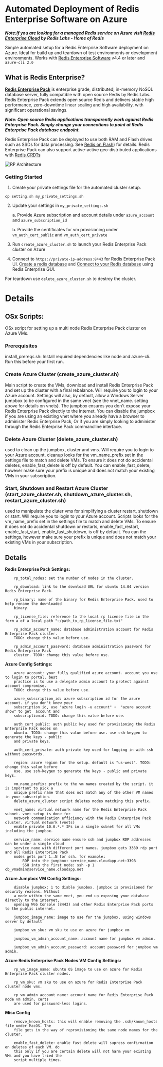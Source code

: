 # Automated Deployment of Redis Enterprise Software on Azure 
__*Note:If you are looking for a managed Redis service on Azure visit [Redis Enterprise Cloud](https://redislabs.com/redis-enterprise/cloud/) by Redis Labs - Home of Redis*__

Simple automated setup for a Redis Enterprise Software deployment on Azure. Ideal for build up and teardown of test environments or development environments. Works with [Redis Enterprise Software](https://redislabs.com/redis-enterprise/software/downloads/) v4.4 or later and ```azure-cli 2.0```

## What is Redis Enterprise?
[__Redis Enterprise Pack__](https://redislabs.com/products/redis-pack/) is enterprise grade, distributed, in-memory NoSQL database server, fully compatible with open source Redis by Redis Labs. Redis Enterprise Pack extends open source Redis and delivers stable high performance, zero-downtime linear scaling and high availability, with significant operational savings.

**_Note: Open source Redis applications transparently work against Redis Enterprise Pack. Simply change your connections to point at Redis Enterprise Pack database endpoint._**

Redis Enterprise Pack can be deployed to use both RAM and Flash drives such as SSDs for data processing. See [Redis on Flash](https://redislabs.com/products/redis-pack/flash-memory/)) for details. Redis Enterprise Pack can also support active-active geo-distributed applications with [Redis CRDTs](https://redislabs.com/redis-enterprise-documentation/concepts-architecture/intercluster-replication/)

![RP Architecture](https://raw.githubusercontent.com/RedisLabs/redis-enterprise-azure/master/images/redis_arch.jpeg)

### Getting Started
1. Create your private settings file for the automated cluster setup. 
```
cp setting.sh my_private_settings.sh
```
2. Update your settings in ````my_private_settings.sh````

    a. Provide Azure subscription and account details under ````azure_account```` and ````azure_subscription_id````

    b. Provide the ceritificates for vm provisioning under ````vm_auth_cert_public```` and ````vm_auth_cert_private````

5. Run ````create_azure_cluster.sh```` to launch your Redis Enterprise Pack cluster on Azure
6. Connect to ````https://private-ip-address:8443```` for Redis Enterprise Pack UI. [Create a redis database](https://redislabs.com/redis-enterprise-documentation/database-configuration/creating-a-new-database/) and [Connect to your Redis database](https://redislabs.com/redis-enterprise-documentation/database-configuration/creating-a-new-database/#simple-connectivity-test) using Redis Enterprise GUI.


For teardown use ````delete_azure_cluster.sh```` to destroy the cluster.

# Details

## OSx Scripts: 
OSx script for setting up a multi node Redis Enterprise Pack cluster on Azure VMs.

### Prerequisites
install_prereqs.sh: Install required dependencies like node and azure-cli. Run this before your first run.

### Create Azure Cluster (create_azure_cluster.sh)
Main script to create the VMs, download and install Redis Enterprise Pack and set up the cluster with a final rebalance. Will require you to login to your Azure account. 
Settings will also, by default, allow a Windows Server jumpbox to be configured in the same vnet (see the vnet_name. setting above for details on vnets). The jumpbox ensures you don't expose your Redis Enterprise Pack directly to the internet. You can disable the jumpbox if you are using an existing vnet where you already have a browser to administer Redis Enterprise Pack, Or if you are simply looking to administer through the Redis Enterprise Pack commandline interface. 

### Delete Azure Cluster (delete_azure_cluster.sh)
used to clean up the jumpbox, cluster and vms. Will require you to login to your Azure account. cleanup looks for the vm_name_prefix set in the settings file to match and delete VMs. To ensure it does not do accidental deletes, enable_fast_delete is off by default. You can enable_fast_delete, however make sure your prefix is unique and does not match your existing VMs in your subscription. 

### Start, Shutdown and Restart Azure Cluster (start_azure_cluster.sh, shutdown_azure_cluster.sh, restart_azure_cluster.sh)
used to manipulate the cluter vms for simplifying a cluster restart, shutdown or start. Will require you to login to your Azure account. 
Scripts looks for the vm_name_prefix set in the settings file to match and delete VMs. To ensure it does not do accidental shutdown or restarts, 
enable_fast_restart, enable_fast_start, enable_fast_shutdown, is off by default. You can the settings, however make sure your prefix is unique 
and does not match your existing VMs in your subscription. 


## Details
**Redis Enterprise Pack Settings:**
````
    rp_total_nodes: set the number of nodes in the cluster.
    
    rp_download: link to the download URL for ubuntu 14.04 version Redis Enterprise Pack. 
    
    rp_binary: name of the binary for Redis Enterprise Pack. used to help rename the downloaded 
    binary. 
    
    rp_license_file: reference to the local rp license file in the form a of a local path "~/path_to_rp_license_file.txt"

    rp_admin_account_name: database administration account for Redis Enterprise Pack cluster. 
    TODO: change this value before use. 
    
    rp_admin_account_password: database administration password for Redis Enterprise Pack 
    cluster. TODO: change this value before use.  
````

**Azure Config Settings:**
````
    azure_account: your fully qualified azure account. account you use to login to portal. best 
    practice is to use a delegate admin account to protect against account compromise. 
    TODO: change this value before use.
    
    azure_subscription_id: azure subscription id for the azure account. if you don't know your 
    subscription id, use "azure login -u account" +  "azure account show" to get  account and 
    subscriptionid. TODO: change this value before use.
    
    auth_cert_public: auth public key used for provisioning the Redis Enterprise Pack nodes on 
    ubuntu. TODO: change this value before use. use ssh-keygen to generate the keys - public 
    and private keys. 
    
    auth_cert_private: auth private key used for logging in with ssh without passwords.  
    
    region: azure region for the setup. default is "us-west". TODO: change this value before 
    use. use ssh-keygen to generate the keys - public and private keys. 
    
    vm_name_prefix: prefix to the vm names created by the script. it is important to pick a 
    unique prefix name that does not match any of the other VM names in your subscription. 
    delete_azure_cluster script deletes nodes matching this prefix. 
    
    vnet_name: virtual network name for the Redis Enterprise Pack subnet. vnet setup is done for 
    network communication efficiency with the Redis Enterprise Pack cluster. virtual network (vnets) 
    enable private 10.0.*.* IPs in a single subnet for all VMs including the jumpbox.
    
    service_name: service name ensure ssh and jumpbox RDP addresses can be under a single cloud 
    service name with different port names. jumpbox gets 3389 rdp port and all Redis Enterprise Pack 
    nodes gets port 1..N for ssh. for example:
        RDP into the jumpbox: service_name.cloudapp.net:3398
        SSH into the first node: ssh -p 1 cb_vmadmin@service_name.cloudapp.net
````

**Azure Jumpbox VM Config Settings:**
````
    disable jumpbox: 1 to diable jumpbox. jumpbox is provisioned for security reasons. Without 
    a node within the same vnet, you end up exposing your database directly to the internet, 
    opening Web Console (8443) and other Redis Enterprise Pack ports to the public internet. 
    
    jumpbox_image_name: image to use for the jumpbox. using windows server by default
    
    jumpbox_vm_sku: vm sku to use on azure for jumpbox vm 
    
    jumpbox_vm_admin_account_name: account name for jumpbox vm admin.
    
    jumpbox_vm_admin_account_password: account password for jumpbox vm admin.
````

**Azure Redis Enterprise Pack Nodes VM Config Settings:**
````
    rp_vm_image_name: ubuntu OS image to use on azure for Redis Enterprise Pack cluster nodes.
    
    rp_vm_sku: vm sku to use on azure for Redis Enterprise Pack cluster node vms.
    
    rp_vm_admin_account_name: account name for Redis Enterprise Pack node vm admin. certs 
    are used for password-less logins.
````
**Misc Config**
````
    remove_known_hosts: this will enable removing the .ssh/known_hosts file under MacOS. The 
    file gets in the way of reprovisioning the same node names for the cluster.
    
    enable_fast_delete: enable fast delete will supress confirmation on deletes of each VM. do 
    this only if you are certain delete will not harm your existing VMs and you have tried the 
    script multiple times.
````

